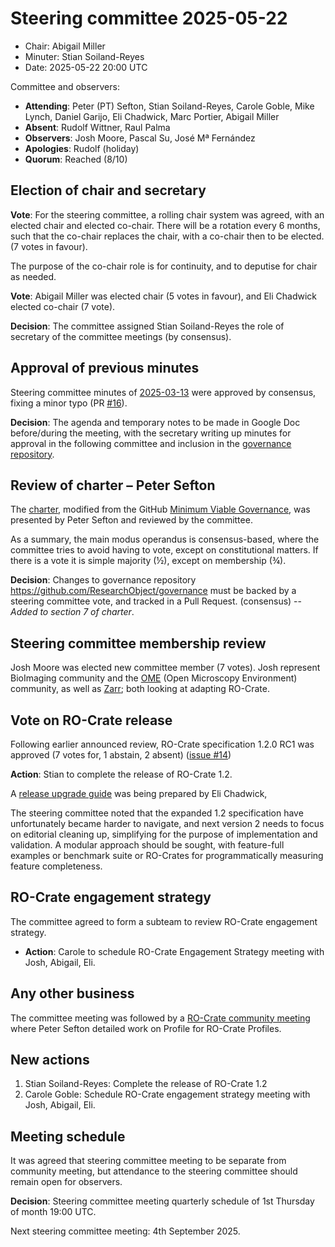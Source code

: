 # Steering committee 2025-05-22

* Chair: Abigail Miller
* Minuter: Stian Soiland-Reyes
* Date: 2025-05-22 20:00 UTC

Committee and observers:

- **Attending**: Peter (PT) Sefton, Stian Soiland-Reyes, Carole Goble, Mike Lynch, Daniel Garijo, Eli Chadwick, Marc Portier, Abigail Miller
- **Absent**: Rudolf Wittner, Raul Palma
- **Observers**: Josh Moore, Pascal Su, José Mª Fernández
- **Apologies**: Rudolf (holiday)
- **Quorum**: Reached (8/10)

## Election of chair and secretary

**Vote**: For the steering committee, a rolling chair system was agreed, with an elected chair and elected co-chair. There will be a rotation every 6 months, such that the co-chair replaces the chair, with a co-chair then to be elected. (7 votes in favour). 

The purpose of the co-chair role is for continuity, and to deputise for chair as needed.

**Vote**: Abigail Miller was elected chair (5 votes in favour), and Eli Chadwick elected co-chair (7 vote).

**Decision**: The committee assigned Stian Soiland-Reyes the role of secretary of the committee meetings (by consensus).


## Approval of previous minutes

Steering committee minutes of [2025-03-13](2025-03-13.md) were approved by consensus, fixing a minor typo (PR [#16](https://github.com/ResearchObject/governance/pull/16)).

**Decision**: The agenda and temporary notes to be made in Google Doc before/during the meeting, with the secretary writing up minutes for approval in the following committee and inclusion in the [governance repository](https://github.com/ResearchObject/governance).

## Review of charter – Peter Sefton

The [charter](CHARTER.md), modified from the GitHub [Minimum Viable Governance](https://github.com/github/MVG), was presented by Peter Sefton and reviewed by the committee. 

As a summary, the main modus operandus is consensus-based, where the committee tries to avoid having to vote, except on constitutional matters. If there is a vote it is simple majority (½), except on membership (¾). 

**Decision**: Changes to governance repository <https://github.com/ResearchObject/governance> must be backed by a steering committee vote, and tracked in a Pull Request. (consensus) -- _Added to section 7 of charter_.


## Steering committee membership review

Josh Moore was elected new committee member (7 votes). Josh represent BioImaging community and the [OME](https://www.openmicroscopy.org/) (Open Microscopy Environment) community, as well as [Zarr](https://zarr.dev/); both looking at adapting RO-Crate.

## Vote on RO-Crate release

Following earlier announced review, RO-Crate specification 1.2.0 RC1 was approved (7 votes for, 1 abstain, 2 absent) ([issue #14](https://github.com/ResearchObject/governance/issues/14))

**Action**: Stian to complete the release of RO-Crate 1.2. 

A [release upgrade guide](https://www.researchobject.org/ro-crate/whats-changed-in-1-2)  was being prepared by Eli Chadwick,

The steering committee noted that the expanded 1.2 specification have unfortunately became harder to navigate, and next version 2 needs to focus on editorial cleaning up, simplifying for the purpose of implementation and validation. A modular approach should be sought, with feature-full examples or benchmark suite or RO-Crates for programmatically measuring feature completeness.



## RO-Crate engagement strategy

The committee agreed to form a subteam to review RO-Crate engagement strategy. 

* **Action**: Carole to schedule RO-Crate Engagement Strategy meeting with Josh, Abigail, Eli.


## Any other business

The committee meeting was followed by a [RO-Crate community meeting](https://docs.google.com/document/d/1vg805CJ4QXY6CCBNR-8ETgkbOCAMqSKJPCKOTNxrIbk/edit?tab=t.0#heading=h.a2jdk15jmb3c) where Peter Sefton detailed work on Profile for RO-Crate Profiles.


## New actions

1. Stian Soiland-Reyes: Complete the release of RO-Crate 1.2
2. Carole Goble: Schedule RO-Crate engagement strategy meeting with Josh, Abigail, Eli.


## Meeting schedule

It was agreed that steering committee meeting to be separate from community meeting, but attendance to the steering committee should remain open for observers.

**Decision**: Steering committee meeting quarterly schedule of 1st Thursday of month 19:00 UTC.

Next steering committee meeting: 4th September 2025.

